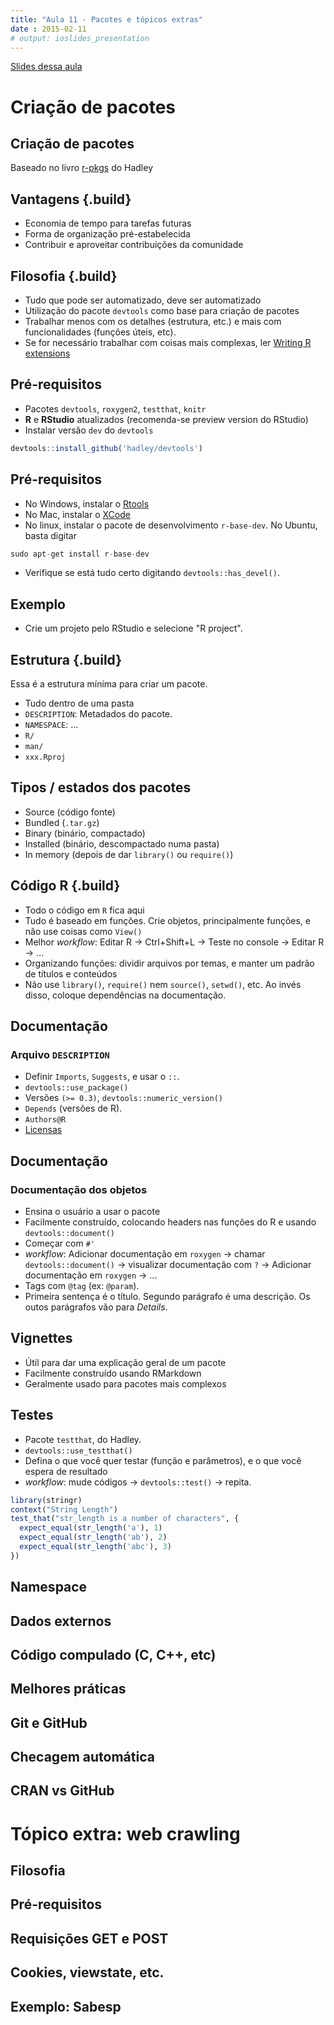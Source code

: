 ```yaml
---
title: "Aula 11 - Pacotes e tópicos extras"
date : 2015-02-11
# output: ioslides_presentation
---
```


<a href="http://curso-r.github.io/slides/aula_11_apresentacao.html" target="_blank">Slides dessa aula</a>

# Criação de pacotes

## Criação de pacotes

Baseado no livro [r-pkgs](http://r-pkgs.had.co.nz/description.html) do Hadley

<!-- ___________________________________________________________________________________________ -->

## Vantagens {.build}

- Economia de tempo para tarefas futuras
- Forma de organização pré-estabelecida
- Contribuir e aproveitar contribuições da comunidade

## Filosofia {.build}

- Tudo que pode ser automatizado, deve ser automatizado
- Utilização do pacote `devtools` como base para criação de pacotes
- Trabalhar menos com os detalhes (estrutura, etc.) e mais com funcionalidades (funções úteis, etc).
- Se for necessário trabalhar com coisas mais complexas, ler [Writing R extensions](cran.r-project.org/doc/manuals/R-exts.html#Creating-R-packages)

## Pré-requisitos

- Pacotes `devtools`, `roxygen2`, `testthat`, `knitr`
- **R** e **RStudio** atualizados (recomenda-se preview version do RStudio)
- Instalar versão `dev` do `devtools`


```r
devtools::install_github('hadley/devtools')
```

## Pré-requisitos

- No Windows, instalar o [Rtools](cran.r-project.org/bin/windows/Rtools)
- No Mac, instalar o [XCode](developer.apple.com/downloads)
- No linux, instalar o pacote de desenvolvimento `r-base-dev`. No Ubuntu, basta digitar


```r
sudo apt-get install r-base-dev
```

- Verifique se está tudo certo digitando `devtools::has_devel()`.

<!-- ___________________________________________________________________________________________ -->

## Exemplo

- Crie um projeto pelo RStudio e selecione "R project".

## Estrutura {.build}

Essa é a estrutura mínima para criar um pacote.

- Tudo dentro de uma pasta
- `DESCRIPTION`: Metadados do pacote.
- `NAMESPACE`: ...
- `R/`
- `man/`
- `xxx.Rproj`

## Tipos / estados dos pacotes

- Source (código fonte)
- Bundled (`.tar.gz`)
- Binary (binário, compactado)
- Installed (binário, descompactado numa pasta)
- In memory (depois de dar `library()` ou `require()`)

<!-- ___________________________________________________________________________________________ -->

## Código R {.build}

- Todo o código em `R` fica aqui
- Tudo é baseado em funções. Crie objetos, principalmente funções, e não use coisas como `View()`
- Melhor _workflow_: Editar R -> Ctrl+Shift+L -> Teste no console -> Editar R -> ...
- Organizando funções: dividir arquivos por temas, e manter um padrão de títulos e conteúdos
- Não use `library()`, `require()` nem `source()`, `setwd()`, etc. Ao invés disso, coloque dependências na documentação.

<!-- ___________________________________________________________________________________________ -->

## Documentação

### Arquivo `DESCRIPTION`

- Definir `Imports`, `Suggests`, e usar o `::`.
- `devtools::use_package()`
- Versões `(>= 0.3)`, `devtools::numeric_version()`
- `Depends` (versões de R).
- `Authors@R`
- [Licensas](https://choosealicense.com)

## Documentação

### Documentação dos objetos

- Ensina o usuário a usar o pacote
- Facilmente construído, colocando headers nas funções do R e usando `devtools::document()`
- Começar com `#'`
- _workflow_: Adicionar documentação em `roxygen` -> chamar `devtools::document()` -> visualizar documentação com `?` -> Adicionar documentação em `roxygen` -> ...
- Tags com `@tag` (ex: `@param`).
- Primeira sentença é o título. Segundo parágrafo é uma descrição. Os outos parágrafos vão para _Details_.

<!-- ___________________________________________________________________________________________ -->

## Vignettes

- Útil para dar uma explicação geral de um pacote
- Facilmente construído usando RMarkdown
- Geralmente usado para pacotes mais complexos

<!-- ___________________________________________________________________________________________ -->

## Testes

- Pacote `testthat`, do Hadley.
- `devtools::use_testthat()`
- Defina o que você quer testar (função e parâmetros), e o que você espera de resultado
- _workflow_: mude códigos -> `devtools::test()` -> repita. 


```r
library(stringr)
context("String Length")
test_that("str_length is a number of characters", {
  expect_equal(str_length('a'), 1)
  expect_equal(str_length('ab'), 2)
  expect_equal(str_length('abc'), 3)
})
```

<!-- ___________________________________________________________________________________________ -->

## Namespace

<!-- ___________________________________________________________________________________________ -->

## Dados externos

<!-- ___________________________________________________________________________________________ -->

## Código compulado (C, C++, etc)

<!-- ___________________________________________________________________________________________ -->

## Melhores práticas

<!-- ___________________________________________________________________________________________ -->

## Git e GitHub

## Checagem automática

## CRAN vs GitHub

<!-- ___________________________________________________________________________________________ -->

# Tópico extra: web crawling

## Filosofia

<!-- ___________________________________________________________________________________________ -->

## Pré-requisitos

## Requisições GET e POST

## Cookies, viewstate, etc.

## Exemplo: Sabesp
